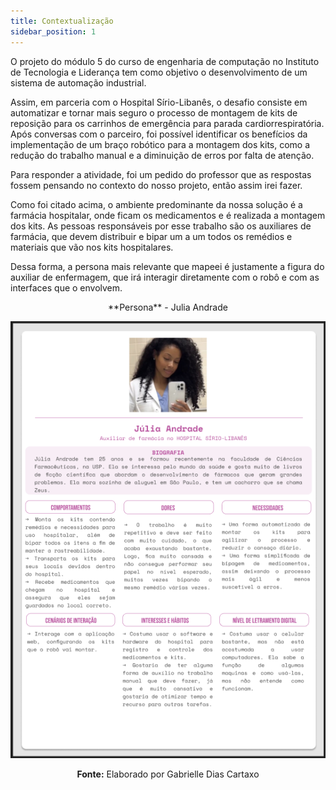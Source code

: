 ```yaml
---
title: Contextualização
sidebar_position: 1
---
```


O projeto do módulo 5 do curso de engenharia de computação no Instituto de Tecnologia e Liderança tem como objetivo o desenvolvimento de um sistema de automação industrial.

Assim, em parceria com o Hospital Sírio-Libanês, o desafio consiste em automatizar e tornar mais seguro o processo de montagem de kits de reposição para os carrinhos de emergência para parada cardiorrespiratória. Após conversas com o parceiro, foi possível identificar os benefícios da implementação de um braço robótico para a montagem dos kits, como a redução do trabalho manual e a diminuição de erros por falta de atenção.

Para responder a atividade, foi um pedido do professor que as respostas fossem pensando no contexto do nosso projeto, então assim irei fazer.

Como foi citado acima, o ambiente predominante da nossa solução é a farmácia hospitalar, onde ficam os medicamentos e é realizada a montagem dos kits. As pessoas responsáveis por esse trabalho são os auxiliares de farmácia, que devem distribuir e bipar um a um todos os remédios e materiais que vão nos kits hospitalares. 

Dessa forma, a persona mais relevante que mapeei é justamente a figura do auxiliar de enfermagem, que irá interagir diretamente com o robô e com as interfaces que o envolvem. 

<div align="center">
**Persona** - Julia Andrade

![Persona](../../static/img/persona.png)

****Fonte:**** Elaborado por Gabrielle Dias Cartaxo
</div>

